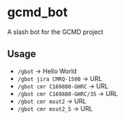 # gcmd_bot
A slash bot for the GCMD project

## Usage ##

* ``/gbot`` -> Hello World
* ``/gbot jira CMRQ-1500`` -> URL
* ``/gbot cmr C169880-GHRC`` -> URL
* ``/gbot cmr C169880-GHRC/35`` -> URL
* ``/gbot cmr msut2`` -> URL
* ``/gbot cmr msut2_5`` -> URL
